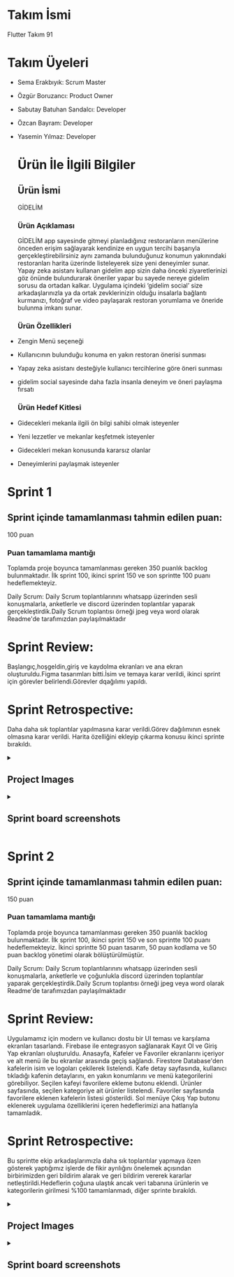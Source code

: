 
# Takım İsmi
Flutter Takım 91
# Takım Üyeleri
- Sema Erakbıyık: Scrum Master
- Özgür Boruzancı: Product Owner
- Sabutay Batuhan Sandalcı: Developer
- Özcan Bayram: Developer
- Yasemin Yılmaz: Developer

  # Ürün İle İlgili Bilgiler
  ## Ürün İsmi
  GİDELİM
  ### Ürün Açıklaması
  GİDELİM app sayesinde gitmeyi planladığınız restoranların menülerine  önceden erişim sağlayarak kendinize en uygun tercihi başarıyla gerçekleştirebilirsiniz aynı zamanda bulunduğunuz konumun yakınındaki restoranları harita üzerinde listeleyerek size yeni deneyimler sunar. Yapay zeka asistanı kullanan gidelim app sizin daha önceki ziyaretlerinizi göz önünde bulundurarak öneriler yapar bu sayede nereye gidelim sorusu da ortadan kalkar. Uygulama içindeki ‘gidelim social’ size arkadaşlarınızla ya da ortak zevklerinizin olduğu insalarla bağlantı kurmanızı, fotoğraf ve video paylaşarak restoran yorumlama ve öneride bulunma imkanı sunar.
  ### Ürün Özellikleri
- Zengin Menü seçeneği
- Kullanıcının bulunduğu konuma en yakın restoran önerisi sunması 
- Yapay zeka asistanı desteğiyle kullanıcı tercihlerine göre öneri sunması
- gidelim social sayesinde daha fazla insanla deneyim ve öneri paylaşma fırsatı
  
  ### Ürün Hedef Kitlesi
- Gidecekleri mekanla ilgili ön bilgi sahibi olmak isteyenler
- Yeni lezzetler ve mekanlar keşfetmek isteyenler
- Gidecekleri mekan konusunda kararsız olanlar
- Deneyimlerini paylaşmak isteyenler

 # Sprint 1
 ## Sprint içinde tamamlanması tahmin edilen puan: 
 100 puan
 
 ### Puan tamamlama mantığı
Toplamda proje boyunca tamamlanması gereken 350 puanlık backlog bulunmaktadır. İlk sprint 100, ikinci sprint 150 ve son sprintte 100 puanı hedeflemekteyiz.

Daily Scrum: Daily Scrum toplantılarınını whatsapp üzerinden sesli konuşmalarla, anketlerle ve discord üzerinden toplantılar yaparak gerçekleştirdik.Daily Scrum toplantısı örneği jpeg veya word olarak Readme'de tarafımızdan paylaşılmaktadır




# Sprint Review:  
Başlangıç,hoşgeldin,giriş ve kaydolma ekranları ve ana ekran oluşturuldu.Figma tasarımları bitti.İsim ve temaya karar verildi, ikinci sprint için görevler belirlendi.Görevler dqağılımı yapıldı.

# Sprint Retrospective:
Daha daha sık toplantılar yapılmasına karar verildi.Görev dağılımının esnek olmasına karar verildi. Harita özelliğini ekleyip çıkarma konusu ikinci sprinte bırakıldı.








<html>
  <head></head>
  <body>
    <details>
    <summary><h2>Project Images</h2></summary> 
  
      
![Proje görselleri](https://github.com/OzgurBoruzanci/OUA_Bootcamp_Flutter_91/assets/154309718/5e124555-4653-4793-bd78-5a0e51346bbf)
</details>
</body>
</html>
 
  <html>
  <head></head>
  <body>
    <details>
    <summary><h2>Sprint board screenshots</h2></summary>
    
  
![daily scrum](https://github.com/OzgurBoruzanci/OUA_Bootcamp_Flutter_91/assets/154309718/5fd6fb4a-b01a-4f43-b349-2ebdd62c13dd)
</details>
</body>
</html>

 # Sprint 2  
 ## Sprint içinde tamamlanması tahmin edilen puan:
  150 puan
 ### Puan tamamlama mantığı
 Toplamda proje boyunca tamamlanması gereken 350 puanlık backlog bulunmaktadır. İlk sprint 100, ikinci sprint 150 ve son sprintte 100 puanı hedeflemekteyiz. İkinci sprintte 50 puan tasarım, 50 puan kodlama ve 50 puan backlog yönetimi olarak bölüştürülmüştür.

 Daily Scrum: Daily Scrum toplantılarınını whatsapp üzerinden sesli konuşmalarla, anketlerle ve çoğunlukla discord üzerinden toplantılar yaparak gerçekleştirdik.Daily Scrum toplantısı örneği jpeg veya word olarak Readme'de tarafımızdan paylaşılmaktadır

# Sprint Review:
 Uygulamamız için modern ve kullanıcı dostu bir UI teması ve karşılama ekranları tasarlandı. Firebase ile entegrasyon sağlanarak Kayıt Ol ve Giriş Yap ekranları oluşturuldu. Anasayfa, Kafeler ve Favoriler ekranlarını içeriyor ve alt menü ile bu ekranlar arasında geçiş sağlandı. Firestore Database'den kafelerin isim ve logoları çekilerek listelendi. Kafe detay sayfasında, kullanıcı tıkladığı kafenin detaylarını, en yakın konumlarını ve menü kategorilerini görebiliyor. Seçilen kafeyi favorilere ekleme butonu eklendi. Ürünler sayfasında, seçilen kategoriye ait ürünler listelendi. Favoriler sayfasında favorilere eklenen kafelerin listesi gösterildi. Sol menüye Çıkış Yap butonu  eklenerek uygulama özelliklerini içeren hedeflerimizi ana hatlarıyla tamamladık.

# Sprint Retrospective:
 Bu sprintte ekip arkadaşlarımızla daha sık toplantılar yapmaya özen gösterek yaptığımız işlerde de fikir ayrılığını önelemek açısından birbirimizden geri bildirim alarak ve geri bildirim vererek kararlar netleştirildi.Hedeflerin çoğuna ulaştık ancak veri tabanına ürünlerin ve kategorilerin girilmesi %100 tamamlanmadı, diğer sprinte bırakıldı.


<html>
  <head></head>
  <body>
    <details>
    <summary><h2>Project Images</h2></summary> 
  
      
![Project images](https://github.com/user-attachments/assets/6a4d8186-a51a-4233-bbbd-ae057fff0bc6)


</details>
</body>
</html>
 
  <html>
  <head></head>
  <body>
    <details>
    <summary><h2>Sprint board screenshots</h2></summary>
    
  
![Sprint board ss](https://github.com/user-attachments/assets/62f0a5ba-3838-48f5-bfa6-b9aa317579d0)


</details>
</body>
</html>


 
